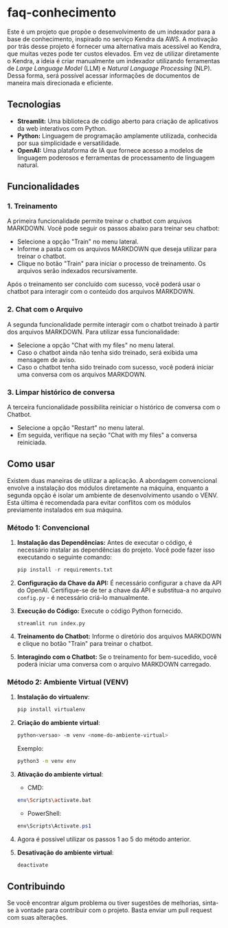 # faq-conhecimento

Este é um projeto que propõe o desenvolvimento de um indexador para a base de conhecimento, inspirado no serviço Kendra da AWS. A motivação por trás desse projeto é fornecer uma alternativa mais acessível ao Kendra, que muitas vezes pode ter custos elevados. Em vez de utilizar diretamente o Kendra, a ideia é criar manualmente um indexador utilizando ferramentas de _Large Language Model_ (LLM) e _Natural Language Processing_ (NLP). Dessa forma, será possível acessar informações de documentos de maneira mais direcionada e eficiente.

## Tecnologias

- **Streamlit:** Uma biblioteca de código aberto para criação de aplicativos da web interativos com Python.
- **Python:** Linguagem de programação amplamente utilizada, conhecida por sua simplicidade e versatilidade.
- **OpenAI:** Uma plataforma de IA que fornece acesso a modelos de linguagem poderosos e ferramentas de processamento de linguagem natural.

## Funcionalidades

### 1. Treinamento

A primeira funcionalidade permite treinar o chatbot com arquivos MARKDOWN. Você pode seguir os passos abaixo para treinar seu chatbot:

- Selecione a opção "Train" no menu lateral.
- Informe a pasta com os arquivos MARKDOWN que deseja utilizar para treinar o chatbot.
- Clique no botão "Train" para iniciar o processo de treinamento. Os arquivos serão indexados recursivamente.  

Após o treinamento ser concluído com sucesso, você poderá usar o chatbot para interagir com o conteúdo dos arquivos MARKDOWN.

### 2. Chat com o Arquivo

A segunda funcionalidade permite interagir com o chatbot treinado à partir dos arquivos MARKDOWN. Para utilizar essa funcionalidade:

- Selecione a opção "Chat with my files" no menu lateral.
- Caso o chatbot ainda não tenha sido treinado, será exibida uma mensagem de aviso.
- Caso o chatbot tenha sido treinado com sucesso, você poderá iniciar uma conversa com os arquivos MARKDOWN.

### 3. Limpar histórico de conversa

A terceira funcionalidade possibilita reiniciar o histórico de conversa com o Chatbot.

- Selecione a opção "Restart" no menu lateral.
- Em seguida, verifique na seção "Chat with my files" a conversa reiniciada.

## Como usar

Existem duas maneiras de utilizar a aplicação. A abordagem convencional envolve a instalação dos módulos diretamente na máquina, enquanto a segunda opção é isolar um ambiente de desenvolvimento usando o VENV. Esta última é recomendada para evitar conflitos com os módulos previamente instalados em sua máquina.

### Método 1: Convencional

1. **Instalação das Dependências:** Antes de executar o código, é necessário instalar as dependências do projeto. Você pode fazer isso executando o seguinte comando:
    ```python
    pip install -r requirements.txt
    ```

2. **Configuração da Chave da API:** É necessário configurar a chave da API do OpenAI. Certifique-se de ter a chave da API e substitua-a no arquivo `config.py` - é necessário criá-lo manualmente.

3. **Execução do Código:** Execute o código Python fornecido.
    ```
    streamlit run index.py
    ```

4. **Treinamento do Chatbot:** Informe o diretório dos arquivos MARKDOWN e clique no botão "Train" para treinar o chatbot.

5. **Interagindo com o Chatbot:** Se o treinamento for bem-sucedido, você poderá iniciar uma conversa com o arquivo MARKDOWN carregado.

### Método 2: Ambiente Virtual (VENV)

1. **Instalação do virtualenv**: 
    ```bash
    pip install virtualenv
    ````

2. **Criação do ambiente virtual**:
    ```bash
    python<versao> -m venv <nome-do-ambiente-virtual>
    ```

    Exemplo:
    ```bash
    python3 -m venv env
    ```

4. **Ativação do ambiente virtual**:
    - CMD:
    ```bash
    env\Scripts\activate.bat
    ```

    - PowerShell:
    ```powershell
    env\Scripts\Activate.ps1
    ```

5. Agora é possivel utilizar os passos 1 ao 5 do método anterior.

6. **Desativação do ambiente virtual**:
    ```bash
    deactivate
    ```

## Contribuindo

Se você encontrar algum problema ou tiver sugestões de melhorias, sinta-se à vontade para contribuir com o projeto. Basta enviar um pull request com suas alterações.